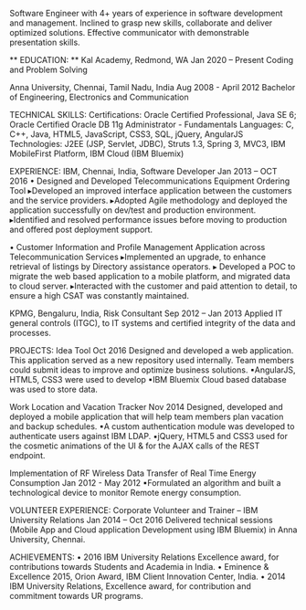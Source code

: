 Software Engineer with 4+ years of experience in software development and management. Inclined to grasp new skills, collaborate and deliver optimized solutions. Effective communicator with demonstrable presentation skills. 

** EDUCATION: **
Kal Academy, Redmond, WA                                                                                                                                                         Jan 2020 – Present
Coding and Problem Solving

Anna University, Chennai, Tamil Nadu, India                                                                                                                    Aug 2008 - April 2012
Bachelor of Engineering, Electronics and Communication

TECHNICAL SKILLS:
Certifications: Oracle Certified Professional, Java SE 6; Oracle Certified Oracle DB 11g Administrator - Fundamentals
Languages:       C, C++, Java, HTML5, JavaScript, CSS3, SQL, jQuery, AngularJS
Technologies:  J2EE (JSP, Servlet, JDBC), Struts 1.3, Spring 3, MVC3, IBM MobileFirst Platform, IBM Cloud (IBM Bluemix)

EXPERIENCE:
IBM, Chennai, India, Software Developer                                                                                                                          Jan 2013 – OCT 2016
• Designed and Developed Telecommunications Equipment Ordering Tool
▸Developed an improved interface application between the customers and the service providers.
▸Adopted Agile methodology and deployed the application successfully on dev/test and production environment.
▸Identified and resolved performance issues before moving to production and offered post deployment support.

• Customer Information and Profile Management Application across Telecommunication Services
▸Implemented an upgrade, to enhance retrieval of listings by Directory assistance operators.
▸ Developed a POC to migrate the web based application to a mobile platform, and migrated data to cloud server.
▸Interacted with the customer and paid attention to detail, to ensure a high CSAT was constantly maintained.

KPMG, Bengaluru, India, Risk Consultant                                                                                                                           Sep 2012 – Jan 2013
Applied IT general controls (ITGC), to IT systems  and certified integrity of the data and processes.

PROJECTS: 
Idea Tool                                                                                                                                                                                                               Oct 2016
Designed and developed a web application. This application served as a new repository used internally.  Team members could submit ideas to improve and optimize business solutions. 
▪AngularJS, HTML5, CSS3 were used to develop          ▪IBM Bluemix Cloud based database was used to store data.

Work Location and Vacation Tracker                                                                                                                                                     Nov 2014
Designed, developed and deployed a mobile application that will help team members plan vacation and backup schedules.
▪A custom authentication module was developed to authenticate users against IBM LDAP.
▪jQuery, HTML5 and CSS3 used for the cosmetic animations of the UI & for the AJAX calls of the REST endpoint.

Implementation of RF Wireless Data Transfer of Real Time Energy Consumption                                     Jan 2012 - May 2012
▪Formulated an algorithm and built a technological device to monitor Remote energy consumption.

VOLUNTEER EXPERIENCE:
Corporate Volunteer and Trainer – IBM University Relations                                                                               Jan 2014 – Oct 2016
Delivered technical sessions (Mobile App and Cloud application Development using IBM Bluemix) in Anna University, Chennai.

ACHIEVEMENTS:
• 2016 IBM University Relations Excellence award, for contributions towards Students and Academia in India.
• Eminence & Excellence 2015, Orion Award, IBM Client Innovation Center, India.
• 2014 IBM University Relations, Excellence award, for contribution and commitment towards UR programs.
